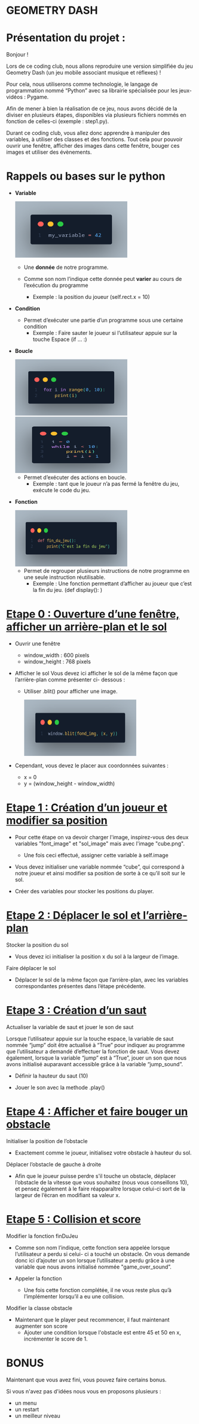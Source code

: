 # GEOMETRY DASH

# Présentation du projet :
Bonjour !

Lors de ce coding club, nous allons reproduire une version simplifiée du jeu
Geometry Dash (un jeu mobile associant musique et réflexes) !

Pour cela, nous utiliserons comme technologie, le langage de programmation nommé “Python” avec sa librairie spécialisée pour les jeux-
vidéos : Pygame.

Afin de mener à bien la réalisation de ce jeu, nous avons décidé de la diviser en plusieurs étapes,
disponibles via plusieurs fichiers nommés en fonction de celles-ci (exemple : step1.py).

Durant ce coding club, vous allez donc apprendre à manipuler des variables, à utiliser des classes et des fonctions. Tout cela pour pouvoir ouvrir une fenêtre, afficher des images dans cette fenêtre, bouger ces images et utiliser des évènements.

# Rappels ou bases sur le python
- **Variable**

    <img src="python_variable.png" width="300" height="150">

    - Une **donnée** de notre programme.

    - Comme son nom l’indique cette donnée peut **varier** au cours de l’exécution du programme

        - Exemple : la position du joueur (self.rect.x = 10)
- **Condition**

    - Permet d’exécuter une partie d’un programme sous une certaine condition
        - Exemple : Faire sauter le joueur si l’utilisateur appuie sur la touche Espace (if ... :)
- **Boucle**

    <img src="python_for_loop.png" width="300" height="150">
    <img src="python_while_loop.png" width="300" height="150">

    - Permet d’exécuter des actions en boucle.
        - Exemple : tant que le joueur n’a pas fermé la fenêtre du jeu, exécute le code du jeu.
- **Fonction**

    <img src="python_function.png" width="300" height="150">

    - Permet de regrouper plusieurs instructions de notre programme en une seule
instruction réutilisable.
        - Exemple : Une fonction permettant d’afficher au joueur que c’est la fin du jeu. (def display(): )

# <u>Etape 0 : Ouverture d’une fenêtre, afficher un arrière-plan et le sol</u>

- Ouvrir une fenêtre
    - window_width : 600 pixels
    - window_height : 768 pixels

- Afficher le sol
Vous devez ici afficher le sol de la même façon que l’arrière-plan comme présenter ci-
dessous :
    - Utiliser .blit() pour afficher une image.


        <img src="python_pygame_blit.png" width="300" height="150">

- Cependant, vous devez le placer aux coordonnées suivantes :
    - x = 0
    - y = (window_height - window_width)

# <u>Etape 1 : Création d’un joueur et modifier sa position</u>

- Pour cette étape on va devoir charger l'image, inspirez-vous des deux variables "font_image" et "sol_image" mais avec l'image "cube.png".
    - Une fois ceci effectué, assigner cette variable à self.image

- Vous devez initialiser une variable nommée “cube”, qui correspond à
notre joueur et ainsi modifier sa position de sorte à ce qu’il soit sur le sol.


- Créer des variables pour stocker les positions du player.

# <u>Etape 2 : Déplacer le sol et l’arrière-plan</u>

Stocker la position du sol

- Vous devez ici initialiser la position x du sol à la largeur de l’image.

Faire déplacer le sol

 - Déplacer le sol de la même façon que l’arrière-plan, avec les variables correspondantes présentes dans l’étape précédente.

# <u>Etape 3 : Création d’un saut</u>

Actualiser la variable de saut et jouer le son de saut

Lorsque l’utilisateur appuie sur la touche espace, la variable de saut nommée “jump” doit
être actualisé à “True” pour indiquer au programme que l’utilisateur a demandé d’effectuer
la fonction de saut.
Vous devez également, lorsque la variable “jump” est à “True”, jouer un son que nous
avons initialisé auparavant accessible grâce à la variable “jump_sound”.

- Définir la hauteur du saut (10)

- Jouer le son avec la methode .play()

# <u>Etape 4 : Afficher et faire bouger un obstacle</u>

Initialiser la position de l’obstacle

- Exactement comme le joueur, initialisez votre obstacle à hauteur du sol.

Déplacer l’obstacle de gauche à droite

- Afin que le joueur puisse perdre s'il touche un obstacle, déplacer l’obstacle de la vitesse que
vous souhaitez (nous vous conseillons 10), et pensez également à le faire réapparaître
lorsque celui-ci sort de la largeur de l’écran en modifiant sa valeur x.

# <u>Etape 5 : Collision et score</u>

Modifier la fonction finDuJeu

- Comme son nom l’indique, cette fonction sera appelée lorsque l’utilisateur a perdu si celui-
ci a touché un obstacle. On vous demande donc ici d’ajouter un son lorsque l’utilisateur a
perdu grâce à une variable que nous avons initialisé nommée "game_over_sound”.

- Appeler la fonction

    - Une fois cette fonction complétée, il ne vous reste plus qu’à l’implémenter lorsqu’il a eu une
collision.

Modifier la classe obstacle

- Maintenant que le player peut recommencer, il faut maintenant augmenter son score
    - Ajouter une condition lorsque l'obstacle est entre 45 et 50 en x, incrémenter le score de 1.

# BONUS

Maintenant que vous avez fini, vous pouvez faire certains bonus.

Si vous n'avez pas d'idées nous vous en proposons plusieurs :

- un menu
- un restart
- un meilleur niveau



